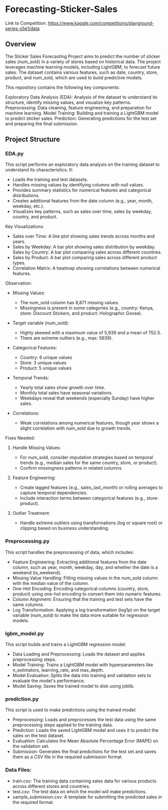 # Forecasting-Sticker-Sales

Link to Competition: https://www.kaggle.com/competitions/playground-series-s5e1/data

## Overview
The Sticker Sales Forecasting Project aims to predict the number of sticker sales (num_sold) in a variety of stores based on historical data. The project leverages machine learning models, including LightGBM, to forecast future sales. The dataset contains various features, such as date, country, store, product, and num_sold, which are used to build predictive models.

This repository contains the following key components:

Exploratory Data Analysis (EDA): Analysis of the dataset to understand its structure, identify missing values, and visualize key patterns.
Preprocessing: Data cleaning, feature engineering, and preparation for machine learning.
Model Training: Building and training a LightGBM model to predict sticker sales.
Prediction: Generating predictions for the test set and preparing the final submission.

## Project Structure
### EDA.py
This script performs an exploratory data analysis on the training dataset to understand its characteristics. 
It:
* Loads the training and test datasets.
* Handles missing values by identifying columns with null values.
* Provides summary statistics for numerical features and categorical distributions.
* Creates additional features from the date column (e.g., year, month, weekday, etc.).
* Visualizes key patterns, such as sales over time, sales by weekday, country, and product.

Key Visualizations:
* Sales over Time: A line plot showing sales trends across months and years.
* Sales by Weekday: A bar plot showing sales distribution by weekday.
Sales by Country: A bar plot comparing sales across different countries.
* Sales by Product: A bar plot comparing sales across different product types.
* Correlation Matrix: A heatmap showing correlations between numerical features.

Observation:
* Missing Values:
    * The num_sold column has 8,871 missing values.
    * Missingness is present in some categories (e.g., country: Kenya, store: Discount Stickers, and product: Holographic Goose).

* Target variable (num_sold):
    * Highly skewed with a maximum value of 5,939 and a mean of 752.5.
    * There are extreme outliers (e.g., max: 5939).

* Categorical Features:
    * Country: 6 unique values
    * Store: 3 unique values
    * Product: 5 unique values

* Temporal Trends:
    * Yearly total sales show growth over time.
    * Monthly total sales have seasonal variations.
    * Weekdays reveal that weekends (especially Sunday) have higher sales.
    
* Correlations:
    * Weak correlations among numerical features, though year shows a slight correlation with num_sold due to growth trends.

Fixes Needed:
1. Handle Missing Values:
    * For num_sold, consider imputation strategies based on temporal trends (e.g., median sales for the same country, store, or product).
    * Confirm missingness patterns in related columns.

2. Feature Engineering:
    * Create lagged features (e.g., sales_last_month) or rolling averages to capture temporal dependencies.
    * Include interaction terms between categorical features (e.g., store-product).

3. Outlier Treatment:
    * Handle extreme outliers using transformations (log or square root) or clipping based on business understanding.

### Preprocessing.py
This script handles the preprocessing of data, which includes:
* Feature Engineering: Extracting additional features from the date column, such as year, month, weekday, day, and whether the date is a weekend (is_weekend).
* Missing Value Handling: Filling missing values in the num_sold column with the median value of the column.
* One-Hot Encoding: Encoding categorical columns (country, store, product) using one-hot encoding to convert them into numeric features.
* Column Alignment: Ensuring that the training and test sets have the same columns.
* Log Transformation: Applying a log transformation (log1p) on the target variable (num_sold) to make the data more suitable for regression models.

### lgbm_model.py
This script builds and trains a LightGBM regression model:
* Data Loading and Preprocessing: Loads the dataset and applies preprocessing steps.
* Model Training: Trains a LightGBM model with hyperparameters like n_estimators, learning_rate, and max_depth.
* Model Evaluation: Splits the data into training and validation sets to evaluate the model's performance.
* Model Saving: Saves the trained model to disk using joblib.

### prediction.py
This script is used to make predictions using the trained model:
* Preprocessing: Loads and preprocesses the test data using the same preprocessing steps applied to the training data.
* Prediction: Loads the saved LightGBM model and uses it to predict the sales on the test dataset.
* Evaluation: Calculates the Mean Absolute Percentage Error (MAPE) on the validation set.
* Submission: Generates the final predictions for the test set and saves them as a CSV file in the required submission format.

### Data Files:
* train.csv: The training data containing sales data for various products across different stores and countries.
* test.csv: The test data on which the model will make predictions.
* sample_submission.csv: A template for submitting the predicted sales in the required format.